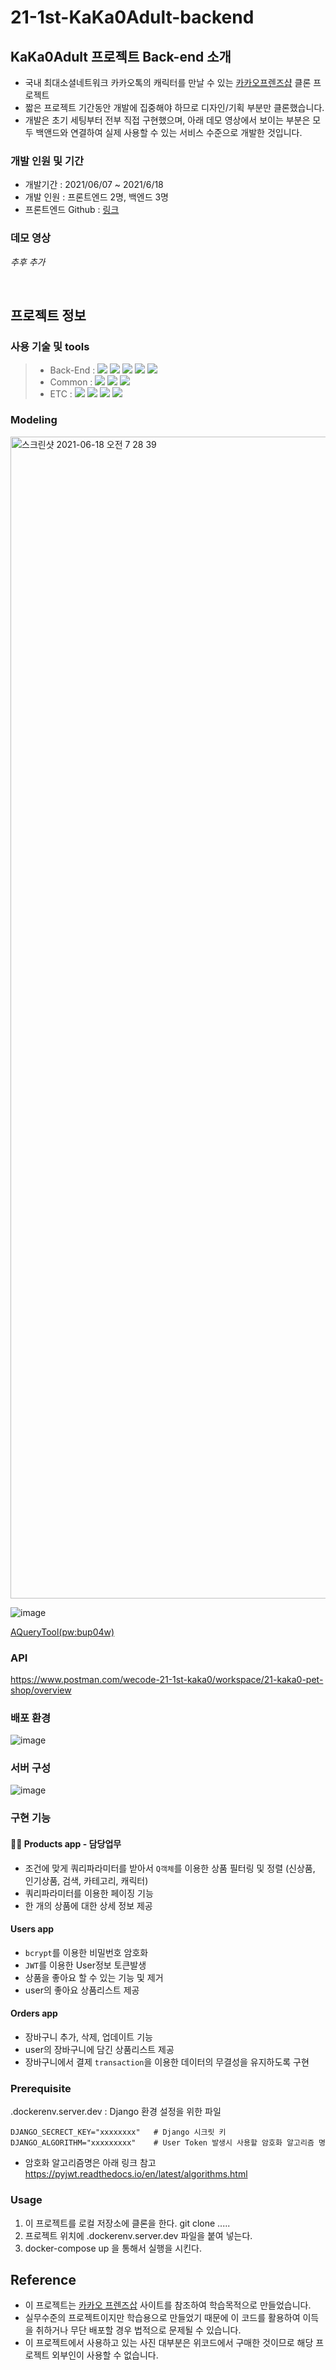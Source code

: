 # 21-1st-KaKa0Adult-backend

## KaKa0Adult 프로젝트 Back-end 소개

- 국내 최대소셜네트워크 카카오톡의 캐릭터를 만날 수 있는 [카카오프렌즈샵](https://store.kakaofriends.com/) 클론 프로젝트
- 짧은 프로젝트 기간동안 개발에 집중해야 하므로 디자인/기획 부분만 클론했습니다.
- 개발은 초기 세팅부터 전부 직접 구현했으며, 아래 데모 영상에서 보이는 부분은 모두 백앤드와 연결하여 실제 사용할 수 있는 서비스 수준으로 개발한 것입니다.

### 개발 인원 및 기간

- 개발기간 : 2021/06/07 ~ 2021/6/18
- 개발 인원 : 프론트엔드 2명, 백엔드 3명
- 프론트엔드 Github : [링크](https://github.com/wecode-bootcamp-korea/21-1st-KaKa0Adult-frontend)


### 데모 영상

*추후 추가*

<br>

## 프로젝트 정보

### 사용 기술 및 tools
> - Back-End :  <img src="https://img.shields.io/badge/Python 3.8-3776AB?style=for-the-badge&logo=Python&logoColor=white"/>&nbsp;<img src="https://img.shields.io/badge/Django 3.2.4-092E20?style=for-the-badge&logo=Django&logoColor=white"/>&nbsp;<img src="https://img.shields.io/badge/Mysql 8.0-4479A1?style=for-the-badge&logo=Mysql&logoColor=white"/>&nbsp;<img src="https://img.shields.io/badge/PyJWT 2.1-000000?style=for-the-badge&logo=JsonWebTokens&logoColor=white"/>&nbsp;<img src="https://img.shields.io/badge/Bcrypt 3.2-338000?style=for-the-badge&logo=PyJWT&logoColor=white"/>
> - Common : <img src="https://img.shields.io/badge/AWS RDS/EC2-232F3E?style=for-the-badge&logo=Amazon&logoColor=white"/>&nbsp;<img src="https://img.shields.io/badge/Docker-0052CC?style=for-the-badge&logo=Docker&logoColor=white"/>&nbsp;<img src="https://img.shields.io/badge/Jenkins-F05032?style=for-the-badge&logo=Jenkins&logoColor=white"/>
> - ETC :  <img src="https://img.shields.io/badge/Git-F05032?style=for-the-badge&logo=Git&logoColor=white"/>&nbsp;<img src="https://img.shields.io/badge/Github-181717?style=for-the-badge&logo=Github&logoColor=white"/>&nbsp;<img src="https://img.shields.io/badge/Postman-FF6C37?style=for-the-badge&logo=Postman&logoColor=white"/>&nbsp;<img src="https://img.shields.io/badge/Trello-0052CC?style=for-the-badge&logo=Trello&logoColor=white"/>


### Modeling
<img width="1859" alt="스크린샷 2021-06-18 오전 7 28 39" src="https://user-images.githubusercontent.com/8219812/122530429-6cbe2700-d059-11eb-98e9-bdb8eebd4d94.png">

![image](https://user-images.githubusercontent.com/8219812/129869802-785f3b50-28bb-43d1-8d9f-a060291c5bb0.png)

[AQueryTool(pw:bup04w)](https://aquerytool.com:443/aquerymain/index/?rurl=5a275d62-5fd7-44b5-ad51-f9ba875ceb01)

### API
https://www.postman.com/wecode-21-1st-kaka0/workspace/21-kaka0-pet-shop/overview

### 배포 환경
![image](https://user-images.githubusercontent.com/8219812/128143171-3367448e-96cc-416a-9d93-d2b151853f84.png)

### 서버 구성
![image](https://user-images.githubusercontent.com/8219812/128143284-6e03e5c3-f367-4f79-8598-24a24723571c.png)



### 구현 기능

#### 🙋‍♂️ Products app - 담당업무
- 조건에 맞게 쿼리파라미터를 받아서 `Q객체`를 이용한 상품 필터링 및 정렬 (신상품, 인기상품, 검색, 카테고리, 캐릭터)
- 쿼리파라미터를 이용한 페이징 기능
- 한 개의 상품에 대한 상세 정보 제공

#### Users app

- `bcrypt`를 이용한 비밀번호 암호화
- `JWT`를 이용한 User정보 토큰발생
- 상품을 좋아요 할 수 있는 기능 및 제거
- user의 좋아요 상품리스트 제공

#### Orders app
- 장바구니 추가, 삭제, 업데이트 기능
- user의 장바구니에 담긴 상품리스트 제공
- 장바구니에서 결제 `transaction`을 이용한 데이터의 무결성을 유지하도록 구현

### Prerequisite
.dockerenv.server.dev : Django 환경 설정을 위한 파일
```
DJANGO_SECRECT_KEY="xxxxxxxx"   # Django 시크릿 키
DJANGO_ALGORITHM="xxxxxxxxx"    # User Token 발생시 사용할 암호화 알고리즘 명
```
* 암호화 알고리즘명은 아래 링크 참고
https://pyjwt.readthedocs.io/en/latest/algorithms.html

### Usage
1. 이 프로젝트를 로컬 저장소에 클론을 한다.
git clone .....
2. 프로젝트 위치에 .dockerenv.server.dev 파일을 붙여 넣는다.
3. docker-compose up 을 통해서 실행을 시킨다.

## Reference

- 이 프로젝트는 [카카오 프렌즈삽](https://store.kakaofriends.com/kr/index) 사이트를 참조하여 학습목적으로 만들었습니다.
- 실무수준의 프로젝트이지만 학습용으로 만들었기 때문에 이 코드를 활용하여 이득을 취하거나 무단 배포할 경우 법적으로 문제될 수 있습니다.
- 이 프로젝트에서 사용하고 있는 사진 대부분은 위코드에서 구매한 것이므로 해당 프로젝트 외부인이 사용할 수 없습니다.
